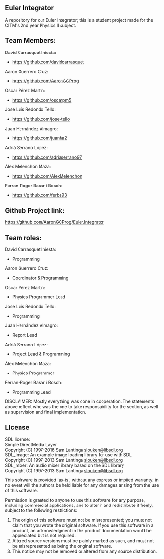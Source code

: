 ## Euler Integrator
A repository for our Euler Integrator; this is a student project made for the CITM's 2nd year Physics II subject.


## Team Members:

David Carrasquet Iniesta:
 - https://github.com/davidcarrasquet
 
Aaron Guerrero Cruz:
 - https://github.com/AaronGCProg

Oscar Pérez Martín:
- https://github.com/oscarpm5

Jose Luís Redondo Tello:
- https://github.com/jose-tello

 Juan Hernández Almagro:
- https://github.com/juanha2

Adrià Serrano López:
 - https://github.com/adriaserrano97
 
Àlex Melenchón Maza:
 - https://github.com/AlexMelenchon

Ferran-Roger Basar i Bosch:
- https://github.com/ferba93

## Github Project link:
https://github.com/AaronGCProg/Euler.Integrator

## Team roles:

 David Carrasquet Iniesta:
 - Programming
 
 Aaron Guerrero Cruz:
 - Coordinator & Programming

Oscar Pérez Martín:
 - Physics Programmer Lead

Jose Luís Redondo Tello:
 - Programming

 Juan Hernández Almagro:
 - Report Lead
 
 Adrià Serrano López:
 - Project Lead & Programming
 
 Àlex Melenchón Maza:
 - Physics Programmer

Ferran-Roger Basar i Bosch:
 - Programming Lead


DISCLAIMER: Mostly everything was done in cooperation. The statements above reflect who was the one to take responsability for the section, as well as supervision and final implementation.<br>

## License

SDL license:<br>
Simple DirectMedia Layer<br>
Copyright (C) 1997-2016 Sam Lantinga <slouken@libsdl.org><br>
SDL_image:  An example image loading library for use with SDL<br>
Copyright (C) 1997-2013 Sam Lantinga <slouken@libsdl.org><br>
SDL_mixer:  An audio mixer library based on the SDL library<br>
Copyright (C) 1997-2013 Sam Lantinga <slouken@libsdl.org><br>

  
This software is provided 'as-is', without any express or implied
warranty.  In no event will the authors be held liable for any damages
arising from the use of this software.

Permission is granted to anyone to use this software for any purpose,
including commercial applications, and to alter it and redistribute it
freely, subject to the following restrictions:
  
1. The origin of this software must not be misrepresented; you must not
   claim that you wrote the original software. If you use this software
   in a product, an acknowledgment in the product documentation would be
   appreciated but is not required. 
2. Altered source versions must be plainly marked as such, and must not be
   misrepresented as being the original software.
3. This notice may not be removed or altered from any source distribution.

